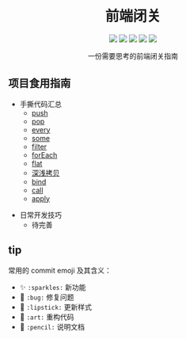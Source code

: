 <h1 align=center>前端闭关</h1>

<p align="center">
    <img src="https://img.shields.io/badge/JavaScript-important"/>
    <img src="https://img.shields.io/badge/TypeScript-brightgreen"/>
    <img src="https://img.shields.io/badge/Vue-blue"/>
    <img src="https://img.shields.io/badge/version-0.0.2-blue"/>
    <img src="https://img.shields.io/badge/node-14.0.0-brightgreen"/>
</p>
<p align=center>一份需要思考的前端闭关指南</p>

## 项目食用指南


* 手撕代码汇总
  + [push](/warehouse/js/1.html#push)
  + [pop](/warehouse/js/1.html#pop)
  + [every](/warehouse/js/1.html#every)
  + [some](/warehouse/js/1.html#some)
  + [filter](/warehouse/js/1.html#filter)
  + [forEach](/warehouse/js/1.html#foreach)
  + [flat](/warehouse/js/1.html#flat)
  + [深浅拷贝](/warehouse/js/1.html#深浅拷贝)
  + [bind](/warehouse/js/1.html#bind)
  + [call](/warehouse/js/1.html#call)
  + [apply](/warehouse/js/1.html#apply)

- 日常开发技巧
  - 待完善

##

## tip

常用的 commit emoji 及其含义：

- ✨ `:sparkles:` 新功能
- 🐛 `:bug:` 修复问题
- 💄 `:lipstick:` 更新样式
- 🎨 `:art:` 重构代码
- 📝 `:pencil:` 说明文档
